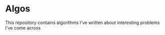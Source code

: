 # Algos
This repository contains algorithms I've written about interesting problems I've come across
